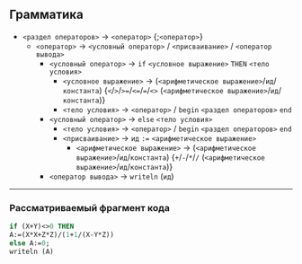 ## Грамматика

- `<раздел операторов>` -> `<оператор>` {;`<оператор>`}
  - `<оператор>` -> `<условный оператор>` / `<присваивание>` / `<оператор вывода>`
    - `<условный оператор>` -> `if` `<условное выражение>` `THEN` `<тело условия>`
      - `<условное выражение>` -> (`<арифметическое выражение>`/`ид`/`константа`) {`<`/`>`/`>=`/`<=`/`=`/`<>` (`<арифметическое выражение>`/`ид`/`константа`)}
      - `<тело условия>` -> `<оператор>` / `begin` `<раздел операторов>` `end`
    - `<условный оператор>` -> `else` `<тело условия>`
      - `<тело условия>` -> `<оператор>` / `begin` `<раздел операторов>` `end`
      - `<присваивание>` -> `ид` `:=` `<арифметическое выражение>`
        - `<арифметическое выражение>` -> (`<арифметическое выражение>`/`ид`/`константа`) {`+`/`-`/`*`/`/` (`<арифметическое выражение>`/`ид`/`константа`)}
    - `<оператор вывода>` -> `writeln` (`ид`)

---
### Рассматриваемый фрагмент кода
```pascal
if (X+Y)<>0 THEN
A:=(X*X+Z*Z)/(1+1/(X-Y*Z))
else A:=0;
writeln (A)
```